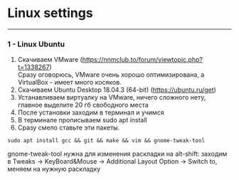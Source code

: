 # Linux settings
------------
### 1 - Linux Ubuntu
1. Скачиваем VMware (https://nnmclub.to/forum/viewtopic.php?t=1338267)    
Сразу оговорюсь, VMware очень хорошо оптимизирована, а VirtualBox - имеет много косяков. 
2. Скачиваем Ubuntu Desktop 18.04.3 (64-bit) (https://ubuntu.ru/get) 
3. Устанавливаем виртуалку на VMware, ничего сложного нету, главное выделите 20 гб свободного места 
4. После установки заходим в терминал и учимся    
5. В терминале прописываем sudo apt install  
6. Сразу смело ставьте эти пакеты.
```
sudo apt install gcc && git && make && vim && gnome-tweak-tool
```
gnome-tweak-tool нужна для изменения раскладки на alt-shift: заходим в Tweaks → KeyBoard&Mouse → Additional Layout Option → Switch to, меняем на нужную раскладку
